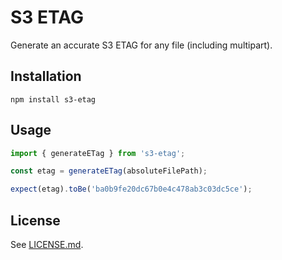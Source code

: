 # S3 ETAG

Generate an accurate S3 ETAG for any file (including multipart).

## Installation

```console
npm install s3-etag
```

## Usage

```ts
import { generateETag } from 's3-etag';

const etag = generateETag(absoluteFilePath);

expect(etag).toBe('ba0b9fe20dc67b0e4c478ab3c03dc5ce');
```

## License

See [LICENSE.md](./LICENSE.md).
